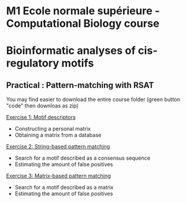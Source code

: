 # M1 Ecole normale supérieure - Computational Biology course 

# Bioinformatic analyses of cis-regulatory motifs 

## Practical : Pattern-matching with RSAT

You may find easier to download the entire course folder (green button "code" then downloas as zip)

[Exercise 1: Motif descriptors](/hands-on/Exercice1.md)

- Constructing a personal matrix
- Obtaining a matrix from a database
 
[Exercise 2: String-based pattern matching](/hands-on/Exercice2.md)
- Search for a motif described as a consensus sequence
- Estimating the amount of false positives

[Exercise 3: Matrix-based pattern matching](/hands-on/Exercice3.md)
- Search for a motif described as a matrix
- Estimating the amount of false positives

